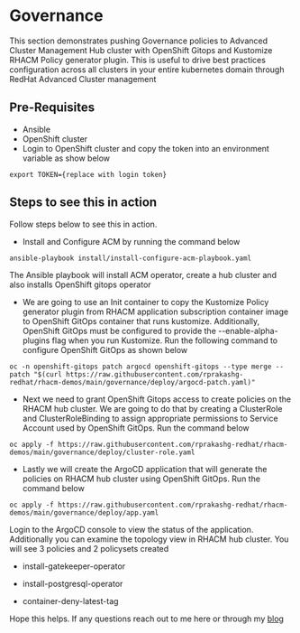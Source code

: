# Governance
This section demonstrates pushing Governance policies to Advanced Cluster Management Hub cluster with OpenShift Gitops and Kustomize RHACM Policy generator plugin. This is useful to drive best practices configuration across all clusters in your entire kubernetes domain through RedHat Advanced Cluster management

## Pre-Requisites
* Ansible 
* OpenShift cluster
* Login to OpenShift cluster and copy the token into an environment variable as show below
```
export TOKEN={replace with login token}
```

## Steps to see this in action
Follow steps below to see this in action.

* Install and Configure ACM by running the command below
```
ansible-playbook install/install-configure-acm-playbook.yaml
```
The Ansible playbook will install ACM operator, create a hub cluster and also installs OpenShift gitops operator

* We are going to use an Init container to copy the Kustomize Policy generator plugin from RHACM application subscription container image to OpenShift GitOps container that runs kustomize. Additionally, OpenShift GitOps must be configured to provide the --enable-alpha-plugins flag when you run Kustomize. Run the following command to configure OpenShift GitOps as shown below
```
oc -n openshift-gitops patch argocd openshift-gitops --type merge --patch "$(curl https://raw.githubusercontent.com/rprakashg-redhat/rhacm-demos/main/governance/deploy/argocd-patch.yaml)"
```

* Next we need to grant OpenShift Gitops access to create policies on the RHACM hub cluster. We are going to do that by creating a ClusterRole and ClusterRoleBinding to assign appropriate permissions to Service Account used by OpenShift GitOps. Run the command below
```
oc apply -f https://raw.githubusercontent.com/rprakashg-redhat/rhacm-demos/main/governance/deploy/cluster-role.yaml
```

* Lastly we will create the ArgoCD application that will generate the policies on RHACM hub cluster using OpenShift GitOps. Run the command below
```
oc apply -f https://raw.githubusercontent.com/rprakashg-redhat/rhacm-demos/main/governance/deploy/app.yaml
```

Login to the ArgoCD console to view the status of the application. Additionally you can examine the topology view in RHACM hub cluster. You will see 3 policies and 2 policysets created
* install-gatekeeper-operator
+ install-postgresql-operator
* container-deny-latest-tag

Hope this helps. If any questions reach out to me here or through my [blog](https://rprakashg.github.io)

